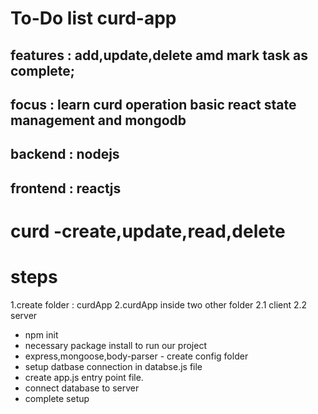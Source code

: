 # To-Do list curd-app

## features : add,update,delete amd mark task as complete;

## focus : learn curd operation basic react state management and mongodb

## backend : nodejs

## frontend : reactjs

# curd -create,update,read,delete

# steps

1.create folder : curdApp
2.curdApp inside two other folder
2.1 client
2.2 server

- npm init
- necessary package install to run our project
- express,mongoose,body-parser - create config folder
- setup datbase connection in databse.js file
- create app.js entry point file.
- connect database to server
- complete setup

